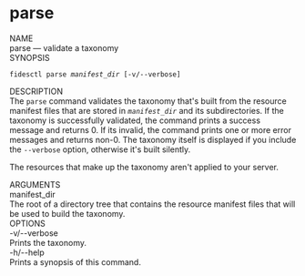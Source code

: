 <div id="cli-docs" class="cli">
  <h1>parse</h1>

  <div class="label">NAME</div>

  <div class="content">
    <span class="mono">parse</span> &mdash; validate a taxonomy
  </div>

  <div class="label">SYNOPSIS</div>

  <div class="content">
    <pre><code>fidesctl parse <i>manifest_dir</i> [-v/--verbose]</code></pre>
  </div>

  <div class="label">DESCRIPTION</div>

  <div class="content">
    The <code>parse</code> command validates the taxonomy that's built from the resource manifest files that are stored in <code><i>manifest_dir</i></code> and its subdirectories. If the taxonomy is successfully validated, the command prints a success message and returns 0. If its invalid, the command prints one or more error messages and returns non-0. The taxonomy itself is displayed if you include the <code>&#8209;&#8209;verbose</code> option, otherwise it's built silently. 
    <p>
    The resources that make up the taxonomy aren't applied to your server. 
    </p>
  </div>

  <div class="label">ARGUMENTS</div>

  <div class="content">
    <div class="monoi">
      manifest_dir 
    </div>
    <div class="content">
      The root of a directory tree that contains the resource manifest files that will be used to build the taxonomy. 
    </div>
  </div>
  <div class="label">OPTIONS</div>

  <div class="content">
    <div class="mono">
      -v/--verbose
    </div>
    <div class="content">
      Prints the taxonomy.
    </div>
  </div>
    <div class="content">
    <div class="mono">
      -h/--help
    </div>
    <div class="content">
      Prints a synopsis of this command.
    </div>
  </div>
</div>
